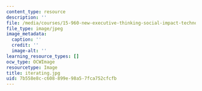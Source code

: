 ```yaml
---
content_type: resource
description: ''
file: /media/courses/15-960-new-executive-thinking-social-impact-technology-projects-fall-2017-spring-2018/7b558e8cc608899e98a57fca752cfcfb_iterating.jpg
file_type: image/jpeg
image_metadata:
  caption: ''
  credit: ''
  image-alt: ''
learning_resource_types: []
ocw_type: OCWImage
resourcetype: Image
title: iterating.jpg
uid: 7b558e8c-c608-899e-98a5-7fca752cfcfb
---
```

